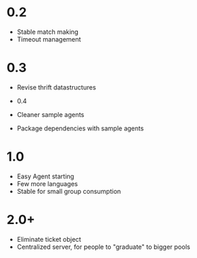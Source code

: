 # 0.2

* Stable match making
* Timeout management

# 0.3

* Revise thrift datastructures

* 0.4

* Cleaner sample agents
* Package dependencies with sample agents

# 1.0

* Easy Agent starting
* Few more languages
* Stable for small group consumption

# 2.0+

* Eliminate ticket object
* Centralized server, for people to "graduate" to bigger pools
